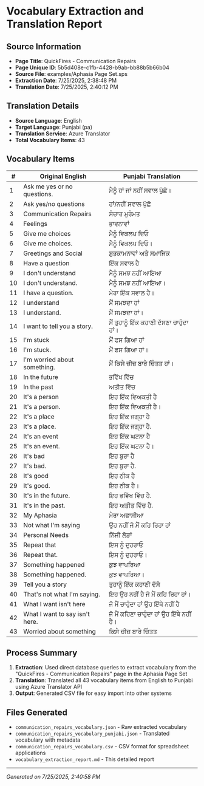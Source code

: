 # Vocabulary Extraction and Translation Report

## Source Information
- **Page Title**: QuickFires - Communication Repairs
- **Page Unique ID**: 5b5d408e-c1fb-4428-b9ab-bb88b5b66b04
- **Source File**: examples/Aphasia Page Set.sps
- **Extraction Date**: 7/25/2025, 2:38:48 PM
- **Translation Date**: 7/25/2025, 2:40:12 PM

## Translation Details
- **Source Language**: English
- **Target Language**: Punjabi (pa)
- **Translation Service**: Azure Translator
- **Total Vocabulary Items**: 43

## Vocabulary Items

| # | Original English | Punjabi Translation |
|---|------------------|-------------------|
| 1 | Ask me yes or no questions. | ਮੈਨੂੰ ਹਾਂ ਜਾਂ ਨਹੀਂ ਸਵਾਲ ਪੁੱਛੋ। |
| 2 | Ask yes/no questions | ਹਾਂ/ਨਹੀਂ ਸਵਾਲ ਪੁੱਛੋ |
| 3 | Communication Repairs | ਸੰਚਾਰ ਮੁਰੰਮਤ |
| 4 | Feelings | ਭਾਵਨਾਵਾਂ |
| 5 | Give me choices | ਮੈਨੂੰ ਵਿਕਲਪ ਦਿਓ |
| 6 | Give me choices. | ਮੈਨੂੰ ਵਿਕਲਪ ਦਿਓ। |
| 7 | Greetings and Social | ਸ਼ੁਭਕਾਮਨਾਵਾਂ ਅਤੇ ਸਮਾਜਿਕ |
| 8 | Have a question | ਇੱਕ ਸਵਾਲ ਹੈ |
| 9 | I don't understand | ਮੈਨੂੰ ਸਮਝ ਨਹੀਂ ਆਇਆ |
| 10 | I don't understand. | ਮੈਨੂੰ ਸਮਝ ਨਹੀਂ ਆਇਆ। |
| 11 | I have a question. | ਮੇਰਾ ਇੱਕ ਸਵਾਲ ਹੈ। |
| 12 | I understand | ਮੈਂ ਸਮਝਦਾ ਹਾਂ |
| 13 | I understand. | ਮੈਂ ਸਮਝਦਾ ਹਾਂ। |
| 14 | I want to tell you a story. | ਮੈਂ ਤੁਹਾਨੂੰ ਇੱਕ ਕਹਾਣੀ ਦੱਸਣਾ ਚਾਹੁੰਦਾ ਹਾਂ। |
| 15 | I'm stuck | ਮੈਂ ਫਸ ਗਿਆ ਹਾਂ |
| 16 | I'm stuck. | ਮੈਂ ਫਸ ਗਿਆ ਹਾਂ। |
| 17 | I'm worried about something. | ਮੈਂ ਕਿਸੇ ਚੀਜ਼ ਬਾਰੇ ਚਿੰਤਤ ਹਾਂ। |
| 18 | In the future | ਭਵਿੱਖ ਵਿੱਚ |
| 19 | In the past | ਅਤੀਤ ਵਿੱਚ |
| 20 | It's a person | ਇਹ ਇੱਕ ਵਿਅਕਤੀ ਹੈ |
| 21 | It's a person. | ਇਹ ਇੱਕ ਵਿਅਕਤੀ ਹੈ। |
| 22 | It's a place | ਇਹ ਇੱਕ ਜਗ੍ਹਾ ਹੈ |
| 23 | It's a place. | ਇਹ ਇੱਕ ਜਗ੍ਹਾ ਹੈ. |
| 24 | It's an event | ਇਹ ਇੱਕ ਘਟਨਾ ਹੈ |
| 25 | It's an event. | ਇਹ ਇੱਕ ਘਟਨਾ ਹੈ। |
| 26 | It's bad | ਇਹ ਬੁਰਾ ਹੈ |
| 27 | It's bad. | ਇਹ ਬੁਰਾ ਹੈ. |
| 28 | It's good | ਇਹ ਠੀਕ ਹੈ |
| 29 | It's good. | ਇਹ ਠੀਕ ਹੈ। |
| 30 | It's in the future. | ਇਹ ਭਵਿੱਖ ਵਿੱਚ ਹੈ. |
| 31 | It's in the past. | ਇਹ ਅਤੀਤ ਵਿੱਚ ਹੈ. |
| 32 | My Aphasia | ਮੇਰਾ ਅਫਾਸੀਆ |
| 33 | Not what I'm saying | ਉਹ ਨਹੀਂ ਜੋ ਮੈਂ ਕਹਿ ਰਿਹਾ ਹਾਂ |
| 34 | Personal Needs | ਨਿੱਜੀ ਲੋੜਾਂ |
| 35 | Repeat that | ਇਸ ਨੂੰ ਦੁਹਰਾਓ |
| 36 | Repeat that. | ਇਸ ਨੂੰ ਦੁਹਰਾਓ। |
| 37 | Something happened | ਕੁਝ ਵਾਪਰਿਆ |
| 38 | Something happened. | ਕੁਝ ਵਾਪਰਿਆ। |
| 39 | Tell you a story | ਤੁਹਾਨੂੰ ਇੱਕ ਕਹਾਣੀ ਦੱਸੋ |
| 40 | That's not what I'm saying. | ਇਹ ਉਹ ਨਹੀਂ ਹੈ ਜੋ ਮੈਂ ਕਹਿ ਰਿਹਾ ਹਾਂ। |
| 41 | What I want  isn't here | ਜੋ ਮੈਂ ਚਾਹੁੰਦਾ ਹਾਂ ਉਹ ਇੱਥੇ ਨਹੀਂ ਹੈ |
| 42 | What I want to say isn't here. | ਜੋ ਮੈਂ ਕਹਿਣਾ ਚਾਹੁੰਦਾ ਹਾਂ ਉਹ ਇੱਥੇ ਨਹੀਂ ਹੈ। |
| 43 | Worried about something | ਕਿਸੇ ਚੀਜ਼ ਬਾਰੇ ਚਿੰਤਤ |

## Process Summary

1. **Extraction**: Used direct database queries to extract vocabulary from the "QuickFires - Communication Repairs" page in the Aphasia Page Set
2. **Translation**: Translated all 43 vocabulary items from English to Punjabi using Azure Translator API
3. **Output**: Generated CSV file for easy import into other systems

## Files Generated
- `communication_repairs_vocabulary.json` - Raw extracted vocabulary
- `communication_repairs_vocabulary_punjabi.json` - Translated vocabulary with metadata
- `communication_repairs_vocabulary.csv` - CSV format for spreadsheet applications
- `vocabulary_extraction_report.md` - This detailed report

---
*Generated on 7/25/2025, 2:40:58 PM*
